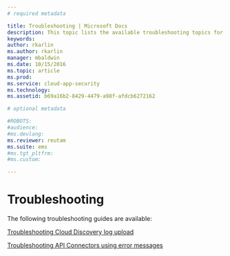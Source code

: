 ```yaml
---
# required metadata

title: Troubleshooting | Microsoft Docs
description: This topic lists the available troubleshooting topics for Cloud App Security.
keywords:
author: rkarlin
ms.author: rkarlin
manager: mbaldwin
ms.date: 10/15/2016
ms.topic: article
ms.prod:
ms.service: cloud-app-security
ms.technology:
ms.assetid: b69a16b2-8429-4479-a98f-afdcb6272162

# optional metadata

#ROBOTS:
#audience:
#ms.devlang:
ms.reviewer: reutam
ms.suite: ems
#ms.tgt_pltfrm:
#ms.custom:

---
```


# Troubleshooting
The following troubleshooting guides are available:

[Troubleshooting Cloud Discovery log upload](troubleshooting-cloud-discovery.md)

[Troubleshooting API Connectors using error messages](troubleshooting-api-connectors-using-error-messages.md)
